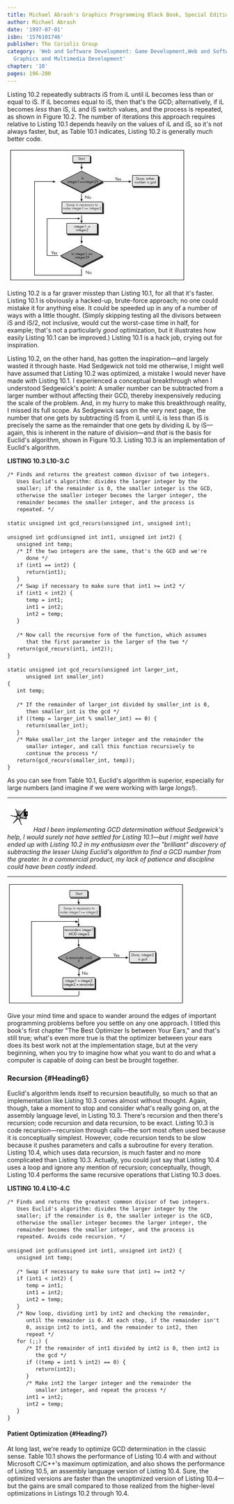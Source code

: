 ```yaml
---
title: Michael Abrash's Graphics Programming Black Book, Special Edition
author: Michael Abrash
date: '1997-07-01'
isbn: '1576101746'
publisher: The Coriolis Group
category: 'Web and Software Development: Game Development,Web and Software Development:
  Graphics and Multimedia Development'
chapter: '10'
pages: 196-200
---
```


Listing 10.2 repeatedly subtracts iS from iL until iL becomes less than
or equal to iS. If iL becomes equal to iS, then that's the GCD;
alternatively, if iL becomes *less* than iS, iL and iS switch values,
and the process is repeated, as shown in Figure 10.2. The number of
iterations this approach requires relative to Listing 10.1 depends
heavily on the values of iL and iS, so it's not always faster, but, as
Table 10.1 indicates, Listing 10.2 is generally much better code.

![**Figure 10.2**  *Using repeated subtraction algorithm to find a GCD.*](images/10-02.jpg)

Listing 10.2 is a far graver misstep than Listing 10.1, for all that
it's faster. Listing 10.1 is obviously a hacked-up, brute-force
approach; no one could mistake it for anything else. It could be speeded
up in any of a number of ways with a little thought. (Simply skipping
testing all the divisors between iS and iS/2, not inclusive, would cut
the worst-case time in half, for example; that's not a particularly
*good* optimization, but it illustrates how easily Listing 10.1 can be
improved.) Listing 10.1 is a hack job, crying out for inspiration.

Listing 10.2, on the other hand, has gotten the inspiration—and largely
wasted it through haste. Had Sedgewick not told me otherwise, I might
well have assumed that Listing 10.2 was optimized, a mistake I would
never have made with Listing 10.1. I experienced a conceptual
breakthrough when I understood Sedgewick's point: A smaller number can
be subtracted from a larger number without affecting their GCD, thereby
inexpensively reducing the scale of the problem. And, in my hurry to
make this breakthrough reality, I missed its full scope. As Sedgewick
says on the very next page, the number that one gets by subtracting iS
from iL until iL is less than iS is precisely the same as the remainder
that one gets by dividing iL by iS—again, this is inherent in the nature
of division—and *that* is the basis for Euclid's algorithm, shown in
Figure 10.3. Listing 10.3 is an implementation of Euclid's algorithm.

**LISTING 10.3 L10-3.C**

    /* Finds and returns the greatest common divisor of two integers.
       Uses Euclid's algorithm: divides the larger integer by the
       smaller; if the remainder is 0, the smaller integer is the GCD,
       otherwise the smaller integer becomes the larger integer, the
       remainder becomes the smaller integer, and the process is
       repeated. */

    static unsigned int gcd_recurs(unsigned int, unsigned int);

    unsigned int gcd(unsigned int int1, unsigned int int2) {
       unsigned int temp;
       /* If the two integers are the same, that's the GCD and we're
          done */
       if (int1 == int2) {
          return(int1);
       }
       /* Swap if necessary to make sure that int1 >= int2 */
       if (int1 < int2) {
          temp = int1;
          int1 = int2;
          int2 = temp;
       }

       /* Now call the recursive form of the function, which assumes
          that the first parameter is the larger of the two */
       return(gcd_recurs(int1, int2));
    }

    static unsigned int gcd_recurs(unsigned int larger_int,
          unsigned int smaller_int)
    {
       int temp;

       /* If the remainder of larger_int divided by smaller_int is 0,
          then smaller_int is the gcd */
       if ((temp = larger_int % smaller_int) == 0) {
          return(smaller_int);
       }
       /* Make smaller_int the larger integer and the remainder the
          smaller integer, and call this function recursively to
          continue the process */
       return(gcd_recurs(smaller_int, temp));
    }

As you can see from Table 10.1, Euclid's algorithm is superior,
especially for large numbers (and imagine if we were working with large
*longs!*).

  ------------------- --------------------------------------------------------------------------------------------------------------------------------------------------------------------------------------------------------------------------------------------------------------------------------------------------------------------------------------------------------------------------------------------------------------
  ![](images/i.jpg)   *Had I been implementing GCD determination without Sedgewick's help, I would surely not have settled for Listing 10.1—but I might well have ended up with Listing 10.2 in my enthusiasm over the "brilliant" discovery of subtracting the lesser Using Euclid's algorithm to find a GCD number from the greater. In a commercial product, my lack of patience and discipline could have been costly indeed.*
  ------------------- --------------------------------------------------------------------------------------------------------------------------------------------------------------------------------------------------------------------------------------------------------------------------------------------------------------------------------------------------------------------------------------------------------------

![**Figure 10.3**  *Using Euclid's algorithm to find a GCD.*](images/10-03.jpg)

Give your mind time and space to wander around the edges of important
programming problems before you settle on any one approach. I titled
this book's first chapter "The Best Optimizer Is between Your Ears," and
that's still true; what's even more true is that the optimizer between
your ears does its best work not at the implementation stage, but at the
very beginning, when you try to imagine how what you want to do and what
a computer is capable of doing can best be brought together.

### Recursion {#Heading6}

Euclid's algorithm lends itself to recursion beautifully, so much so
that an implementation like Listing 10.3 comes almost without thought.
Again, though, take a moment to stop and consider what's really going
on, at the assembly language level, in Listing 10.3. There's recursion
and then there's recursion; code recursion and data recursion, to be
exact. Listing 10.3 is code recursion—recursion through calls—the sort
most often used because it is conceptually simplest. However, code
recursion tends to be slow because it pushes parameters and calls a
subroutine for every iteration. Listing 10.4, which uses data recursion,
is much faster and no more complicated than Listing 10.3. Actually, you
could just say that Listing 10.4 uses a loop and ignore any mention of
recursion; conceptually, though, Listing 10.4 performs the same
recursive operations that Listing 10.3 does.

**LISTING 10.4 L10-4.C**

    /* Finds and returns the greatest common divisor of two integers.
       Uses Euclid's algorithm: divides the larger integer by the
       smaller; if the remainder is 0, the smaller integer is the GCD,
       otherwise the smaller integer becomes the larger integer, the
       remainder becomes the smaller integer, and the process is
       repeated. Avoids code recursion. */

    unsigned int gcd(unsigned int int1, unsigned int int2) {
       unsigned int temp;

       /* Swap if necessary to make sure that int1 >= int2 */
       if (int1 < int2) {
          temp = int1;
          int1 = int2;
          int2 = temp;
       }
       /* Now loop, dividing int1 by int2 and checking the remainder,
          until the remainder is 0. At each step, if the remainder isn't
          0, assign int2 to int1, and the remainder to int2, then
          repeat */
       for (;;) {
          /* If the remainder of int1 divided by int2 is 0, then int2 is
             the gcd */
          if ((temp = int1 % int2) == 0) {
             return(int2);
          }
          /* Make int2 the larger integer and the remainder the
             smaller integer, and repeat the process */
          int1 = int2;
          int2 = temp;
       }
    }

#### Patient Optimization {#Heading7}

At long last, we're ready to optimize GCD determination in the classic
sense. Table 10.1 shows the performance of Listing 10.4 with and without
Microsoft C/C++'s maximum optimization, and also shows the performance
of Listing 10.5, an assembly language version of Listing 10.4. Sure, the
optimized versions are faster than the unoptimized version of Listing
10.4—but the gains are small compared to those realized from the
higher-level optimizations in Listings 10.2 through 10.4.